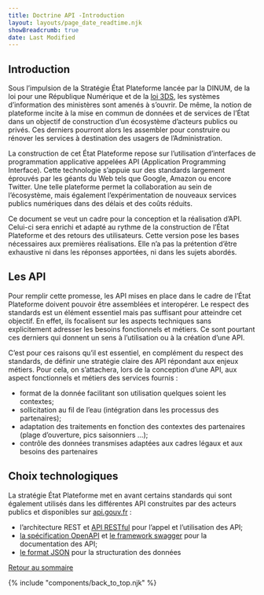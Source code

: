 ```yaml
---
title: Doctrine API -Introduction
layout: layouts/page_date_readtime.njk
showBreadcrumb: true
date: Last Modified
---
```


## <a name="intro">Introduction</a>

Sous l’impulsion de la Stratégie État Plateforme lancée par la DINUM, de la loi pour une République Numérique et de la [loi 3DS](https://www.economie.gouv.fr/daj/lettre-de-la-daj-application-de-la-loi-3ds-echange-de-donnees-entre-administrations), les systèmes d’information des ministères sont amenés à s’ouvrir. De même, la notion de plateforme incite à la mise en commun de données et de services de l’État dans un objectif de construction d’un écosystème d’acteurs publics ou privés. Ces derniers pourront alors les assembler pour construire ou rénover les services à destination des usagers de l’Administration.

La construction de cet État Plateforme repose sur l’utilisation d’interfaces de programmation applicative appelées API (Application Programming Interface). Cette technologie s’appuie sur des standards largement éprouvés par les géants du Web tels que Google, Amazon ou encore Twitter. Une telle plateforme permet la collaboration au sein de l’écosystème, mais également l’expérimentation de nouveaux services publics numériques dans des délais et des coûts réduits.

Ce document se veut un cadre pour la conception et la réalisation d’API. Celui-ci sera enrichi et adapté au rythme de la construction de l’État Plateforme et des retours des utilisateurs. Cette version pose les bases nécessaires aux premières réalisations. Elle n’a pas la prétention d’être exhaustive ni dans les réponses apportées, ni dans les sujets abordés.

## <a name="API">Les API</a>

Pour remplir cette promesse, les API mises en place dans le cadre de l’État Plateforme doivent pouvoir être assemblées et interopérer. Le respect des standards est un élément essentiel mais pas suffisant pour atteindre cet objectif. En effet, ils focalisent sur les aspects techniques sans explicitement adresser les besoins fonctionnels et métiers. Ce sont pourtant ces derniers qui donnent un sens à l’utilisation ou à la création d’une API.

C’est pour ces raisons qu’il est essentiel, en complément du respect des standards, de définir une stratégie claire des API répondant aux enjeux métiers. Pour cela, on s’attachera, lors de la conception d’une API, aux aspect fonctionnels et métiers des services fournis :

- format de la donnée facilitant son utilisation quelques soient les contextes;
- sollicitation au fil de l’eau (intégration dans les processus des partenaires);
- adaptation des traitements en fonction des contextes des partenaires (plage d’ouverture, pics saisonniers …);
- contrôle des données transmises adaptées aux cadres légaux et aux besoins des partenaires


## <a name="choix">Choix technologiques</a>

La stratégie État Plateforme met en avant certains standards qui sont également utilisés dans les différentes API construites par des acteurs publics et disponibles sur [api.gouv.fr](https://api.gouv.fr/) :

- l’architecture REST et [API RESTful](https://restfulapi.net/) pour l’appel et l’utilisation des API;
- [la spécification OpenAPI](https://github.com/OAI/OpenAPI-Specification) et [le framework swagger](http://swagger.io/) pour la documentation des API;
- [le format JSON](http://www.json.org/) pour la structuration des données


[Retour au sommaire](../sommaire)

{% include "components/back_to_top.njk" %}
